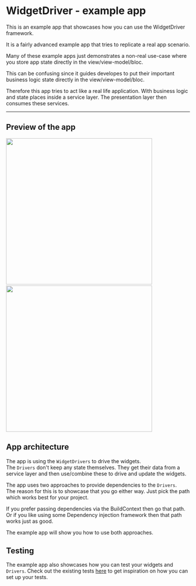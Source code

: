 # WidgetDriver - example app

This is an example app that showcases how you can use the WidgetDriver framework.  

It is a fairly advanced example app that tries to replicate a real app scenario.

Many of these example apps just demonstrates a non-real use-case where you store app state directly in the view/view-model/bloc.

This can be confusing since it guides developes to put their important business logic state directly in the view/view-model/bloc.

Therefore this app tries to act like a real life application. With business logic and state places inside a service layer. The presentation layer then consumes these services.

---

## Preview of the app

<p>
<img src="doc/resources/example_app_demo_1.gif?raw=true"
height="400"/>
&nbsp;&nbsp;&nbsp;&nbsp;
<img src="doc/resources/example_app_demo_2.gif?raw=true"
height="400"/>
</p>

## App architecture

The app is using the `WidgetDrivers` to drive the widgets.  
The `Drivers` don't keep any state themselves. They get their data from a service layer and then use/combine these to drive and update the widgets.

The app uses two approaches to provide dependencies to the `Drivers`.  
The reason for this is to showcase that you go either way. Just pick the path which works best for your project.

If you prefer passing dependencies via the BuildContext then go that path.
Or if you like using some Dependency injection framework then that path works just as good.

The example app will show you how to use both approaches.

## Testing

The example app also showcases how you can test your widgets and `Drivers`. Check out the existing tests [here](test) to get inspiration on how you can set up your tests.

